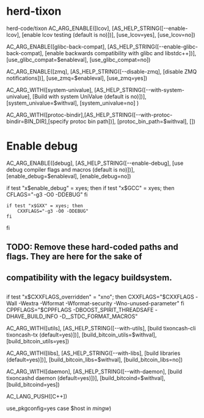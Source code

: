 # herd-tixon
herd-code/tixon
AC_ARG_ENABLE([lcov],
  [AS_HELP_STRING([--enable-lcov],
  [enable lcov testing (default is no)])],
  [use_lcov=yes],
  [use_lcov=no])

AC_ARG_ENABLE([glibc-back-compat],
  [AS_HELP_STRING([--enable-glibc-back-compat],
  [enable backwards compatibility with glibc and libstdc++])],
  [use_glibc_compat=$enableval],
  [use_glibc_compat=no])

AC_ARG_ENABLE([zmq],
  [AS_HELP_STRING([--disable-zmq],
  [disable ZMQ notifications])],
  [use_zmq=$enableval],
  [use_zmq=yes])

AC_ARG_WITH([system-univalue],
  [AS_HELP_STRING([--with-system-univalue],
  [Build with system UniValue (default is no)])],
  [system_univalue=$withval],
  [system_univalue=no]
)

AC_ARG_WITH([protoc-bindir],[AS_HELP_STRING([--with-protoc-bindir=BIN_DIR],[specify protoc bin path])], [protoc_bin_path=$withval], [])

# Enable debug
AC_ARG_ENABLE([debug],
    [AS_HELP_STRING([--enable-debug],
                    [use debug compiler flags and macros (default is no)])],
    [enable_debug=$enableval],
    [enable_debug=no])

if test "x$enable_debug" = xyes; then
    if test "x$GCC" = xyes; then
        CFLAGS="-g3 -O0 -DDEBUG"
    fi

    if test "x$GXX" = xyes; then
        CXXFLAGS="-g3 -O0 -DDEBUG"
    fi
fi

## TODO: Remove these hard-coded paths and flags. They are here for the sake of
##       compatibility with the legacy buildsystem.
##
if test "x$CXXFLAGS_overridden" = "xno"; then
  CXXFLAGS="$CXXFLAGS -Wall -Wextra -Wformat -Wformat-security -Wno-unused-parameter"
fi
CPPFLAGS="$CPPFLAGS -DBOOST_SPIRIT_THREADSAFE -DHAVE_BUILD_INFO -D__STDC_FORMAT_MACROS"

AC_ARG_WITH([utils],
  [AS_HELP_STRING([--with-utils],
  [build tixoncash-cli tixoncash-tx (default=yes)])],
  [build_bitcoin_utils=$withval],
  [build_bitcoin_utils=yes])

AC_ARG_WITH([libs],
  [AS_HELP_STRING([--with-libs],
  [build libraries (default=yes)])],
  [build_bitcoin_libs=$withval],
  [build_bitcoin_libs=no])

AC_ARG_WITH([daemon],
  [AS_HELP_STRING([--with-daemon],
  [build tixoncashd daemon (default=yes)])],
  [build_bitcoind=$withval],
  [build_bitcoind=yes])

AC_LANG_PUSH([C++])

use_pkgconfig=yes
case $host in
  *mingw*)
